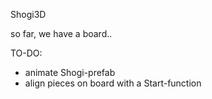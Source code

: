 Shogi3D

so far, we have a board..

TO-DO:

- animate Shogi-prefab
- align pieces on board with a Start-function 
